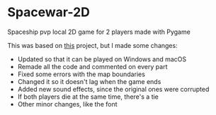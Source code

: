 # Spacewar-2D
Spaceship pvp local 2D game for 2 players made with Pygame

This was based on [this](https://github.com/techwithtim/PygameForBeginners) project, but I made some changes:
- Updated so that it can be played on Windows and macOS
- Remade all the code and commented on every part
- Fixed some errors with the map boundaries
- Changed it so it doesn't lag when the game ends
- Added new sound effects, since the original ones were corrupted
- If both players die at the same time, there's a tie
- Other minor changes, like the font
